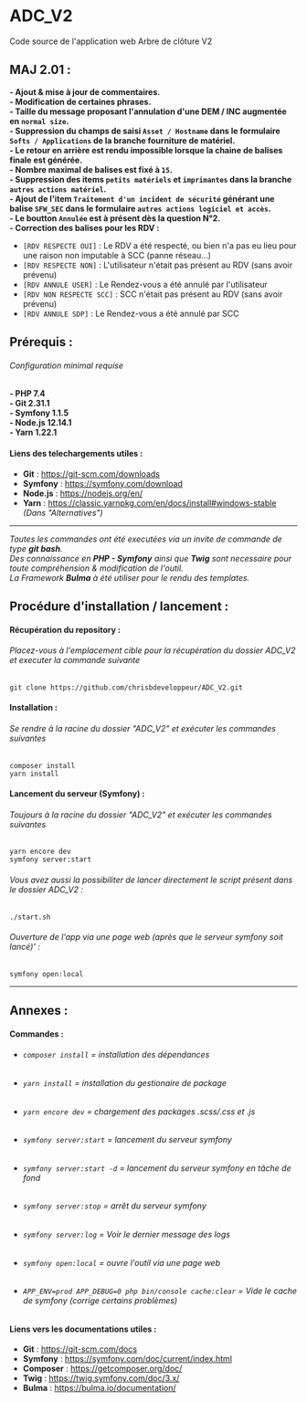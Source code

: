 # ADC_V2
Code source de l'application web Arbre de clôture V2

## MAJ 2.01 :
**- Ajout & mise à jour de commentaires.**<br>
**- Modification de certaines phrases.**<br>
**- Taille du message proposant l'annulation d'une DEM / INC augmentée en `normal size`.**<br>
**- Suppression du champs de saisi `Asset / Hostname` dans le formulaire `Softs / Applications` de la branche fourniture de matériel.**<br>
**- Le retour en arrière est rendu impossible lorsque la chaine de balises finale est générée.**<br>
**- Nombre maximal de balises est fixé à `15`.**<br>
**- Suppression des items `petits matériels` et `imprimantes` dans la branche `autres actions matériel`.**<br>
**- Ajout de l'item `Traitement d'un incident de sécurité` générant une balise `SFW_SEC` dans le formulaire `autres actions logiciel et accès`.**<br>
**- Le boutton `Annulée` est à présent dès la question N°2.**<br>
**- Correction des balises pour les RDV :**<br>
  - `[RDV RESPECTE OUI]` : Le RDV a été respecté, ou bien n'a pas eu lieu pour une raison non imputable à SCC (panne réseau…)
  - `[RDV RESPECTE NON]` : L'utilisateur n'était pas présent au RDV (sans avoir prévenu)
  - `[RDV ANNULE USER]` : Le Rendez-vous a été annulé par l'utilisateur
  - `[RDV NON RESPECTE SCC]` : SCC n'était pas présent au RDV (sans avoir prévenu)
  - `[RDV ANNULE SDP]` : Le Rendez-vous a été annulé par SCC 
  
## Prérequis :
###### Configuration minimal requise
 **- PHP 7.4**
 <br>
 **- Git 2.31.1**
 <br>
 **- Symfony 1.1.5**
 <br>
 **- Node.js 12.14.1**
 <br>
 **- Yarn 1.22.1**

#### Liens des telechargements utiles :
- **Git** : https://git-scm.com/downloads
- **Symfony** : https://symfony.com/download
- **Node.js** : https://nodejs.org/en/
- **Yarn** : https://classic.yarnpkg.com/en/docs/install#windows-stable _(Dans "Alternatives")_

 <hr>

_Toutes les commandes ont été executées via un invite de commande de type **git bash**._<br>
_Des connaissance en **PHP - Symfony** ainsi que **Twig** sont necessaire pour toute compréhension & modification de l'outil._<br>
_La Framework **Bulma** à été utiliser pour le rendu des templates._
## Procédure d'installation / lancement :

#### Récupération du repository :
###### Placez-vous à l'emplacement cible pour la récupération du dossier ADC_V2 et executer la commande suivante
`git clone https://github.com/chrisbdeveloppeur/ADC_V2.git`

#### Installation :
###### Se rendre à la racine du dossier "ADC_V2" et exécuter les commandes suivantes
 `composer install`
 <br>
 `yarn install`

#### Lancement du serveur (Symfony) :
###### Toujours à la racine du dossier "ADC_V2" et exécuter les commandes suivantes
 `yarn encore dev`<br>
 `symfony server:start`<br>
###### _Vous avez aussi la possibiliter de lancer directement le script présent dans le dossier ADC_V2 :_
`./start.sh`

###### Ouverture de l'app via une page web (après que le serveur symfony soit lancé)' :
 `symfony open:local`

<hr>

## Annexes :
#### Commandes :

 - ###### `composer install` = installation des dépendances
 - ###### `yarn install` = installation du gestionaire de package
 - ###### `yarn encore dev` = chargement des packages .scss/.css et .js
 - ###### `symfony server:start` = lancement du serveur symfony
 - ###### `symfony server:start -d` = lancement du serveur symfony en tâche de fond
 - ###### `symfony server:stop` = arrêt du serveur symfony
 - ###### `symfony server:log` = Voir le dernier message des logs
 - ###### `symfony open:local` = ouvre l'outil via une page web
 - ###### `APP_ENV=prod APP_DEBUG=0 php bin/console cache:clear` = Vide le cache de symfony (corrige certains problèmes)

#### Liens vers les documentations utiles :
- **Git** : https://git-scm.com/docs
- **Symfony** : https://symfony.com/doc/current/index.html
- **Composer** : https://getcomposer.org/doc/
- **Twig** : https://twig.symfony.com/doc/3.x/
- **Bulma** : https://bulma.io/documentation/


